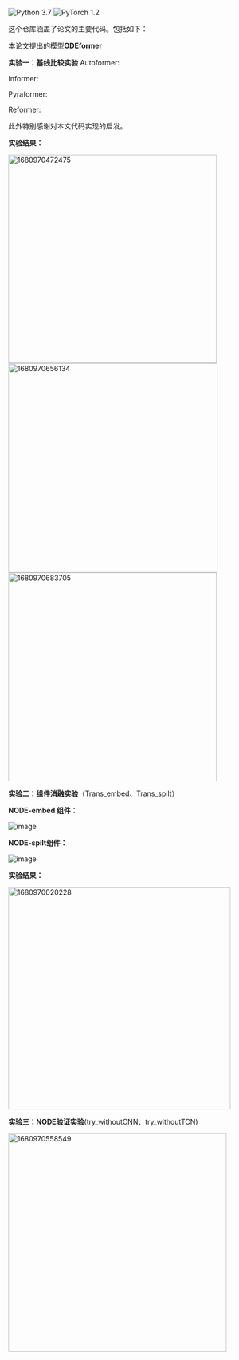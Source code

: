 ![Python 3.7](https://img.shields.io/badge/python-3.7-green.svg?style=plastic)
![PyTorch 1.2](https://img.shields.io/badge/PyTorch%20-%23EE4C2C.svg?style=plastic)

这个仓库涵盖了论文的主要代码。包括如下：

本论文提出的模型**ODEformer**

**实验一：基线比较实验**
Autoformer:

Informer:

Pyraformer:

Reformer:

此外特别感谢对本文代码实现的启发。

**实验结果：**

<img width="418" alt="1680970472475" src="https://user-images.githubusercontent.com/91870223/230731713-5685e857-fdd7-4d74-a742-c4c64d93a602.png">
<img width="420" alt="1680970656134" src="https://user-images.githubusercontent.com/91870223/230731852-0280b625-8b1e-437f-b189-0f7406d24e19.png">
<img width="418" alt="1680970683705" src="https://user-images.githubusercontent.com/91870223/230731870-dedc9833-1efa-46c4-80ae-6c60b8b5f1a3.png">


**实验二：组件消融实验**（Trans_embed、Trans_spilt）

**NODE-embed 组件：**

![image](https://user-images.githubusercontent.com/91870223/230731143-36b64d1a-4d25-4448-9d0f-0774ffd60232.png)


**NODE-spilt组件：**

![image](https://user-images.githubusercontent.com/91870223/230731115-3bb4370b-baeb-4163-804e-81805cf1f5c0.png)

**实验结果：**

<img width="446" alt="1680970020228" src="https://user-images.githubusercontent.com/91870223/230731374-6ce14aa1-620b-4066-9a19-8ac989a5ad74.png">


**实验三：NODE验证实验**(try_withoutCNN、try_withoutTCN)

<img width="438" alt="1680970558549" src="https://user-images.githubusercontent.com/91870223/230731779-faf5a087-42d0-4b99-b8ae-72d0dc6b01d8.png">

